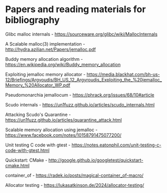 # Papers and reading materials for bibliography

Glibc malloc internals - https://sourceware.org/glibc/wiki/MallocInternals

A Scalable malloc(3) implementation - http://hydra.azilian.net/Papers/jemalloc.pdf

Buddy memory allocation algorithm - https://en.wikipedia.org/wiki/Buddy_memory_allocation

Exploiting jemalloc memory allocator - https://media.blackhat.com/bh-us-12/Briefings/Argyoudis/BH_US_12_Argyroudis_Exploiting_the_%20jemalloc_Memory_%20Allocator_WP.pdf

Pseudomonarchia jemallocum - https://phrack.org/issues/68/10#article

Scudo internals - https://un1fuzz.github.io/articles/scudo_internals.html

Attacking Scudo's Quarantine - https://un1fuzz.github.io/articles/quarantine_attack.html

Scalable memory allocation using jemalloc - https://www.facebook.com/notes/10158791475077200/

Unit testing C code with gtest - https://notes.eatonphil.com/unit-testing-c-code-with-gtest.html

Quickstart: CMake - http://google.github.io/googletest/quickstart-cmake.html

container_of - https://radek.io/posts/magical-container_of-macro/

Allocator testing - https://lukasatkinson.de/2024/allocator-testing/
